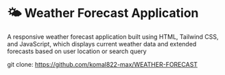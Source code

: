 # 🌤️ Weather Forecast Application

A responsive weather forecast application built using HTML, Tailwind CSS, and JavaScript, which displays current weather data and extended forecasts based on user location or search query

git clone:
https://github.com/komal822-max/WEATHER-FORECAST
